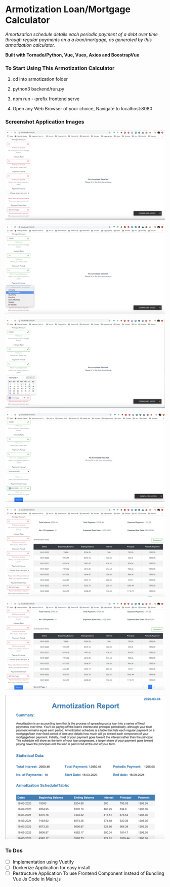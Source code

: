 # Armotization Loan/Mortgage Calculator

*Amortization schedule details each periodic payment of a debt over time through regular payments on a a loan/mortgage, as generated by this armotization calculator.*

**Built with Tornado/Python, Vue, Vuex, Axios and BoostrapVue**

### To Start Using This Armotization Calculator

1. cd into armotization folder

2. python3 backend/run.py

3. npm run --prefix frontend serve

4. Open any Web Browser of your choice, Navigate to localhost:8080

### Screenshot Application Images

![](images/1.png)

![](images/2.png)

![](images/3.png)

![](images/4.png)

![](images/5.png)

![](images/6.png)

![](images/7.png)

### To Dos
- [ ] Implementation using Vuetify
- [ ] Dockerize Application for easy install
- [ ] Restructure Application To use Frontend Component Instead of Bundling Vue Js Code in Main.js
